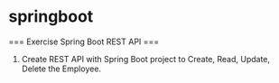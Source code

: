 # springboot
 
=== Exercise Spring Boot REST API ===
1. Create REST API with Spring Boot project to Create, Read, Update, Delete the Employee.